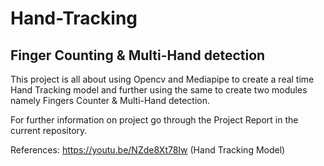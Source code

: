 # Hand-Tracking
## Finger Counting & Multi-Hand detection
This project is all about using Opencv and Mediapipe to create a real time Hand Tracking model 
and further using the same to create two modules namely Fingers Counter & Multi-Hand detection.

For further information on project go through the Project Report in the current repository.

References: https://youtu.be/NZde8Xt78Iw  (Hand Tracking Model)


